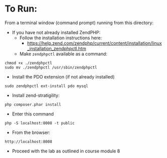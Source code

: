 # To Run:
From a terminal window (command prompt) running from this directory:
* If you have not already installed ZendPHP:
  * Follow the installation instructions here:
    * https://help.zend.com/zendphp/current/content/installation/linux_installation_zendphpctl.htm
  * Make `zendphpctl` available as a command:
```
chmod +x ./zendphpctl
sudo mv ./zendphpctl /usr/sbin/zendphpctl
```
* Install the PDO extension (if not already installed)
```
sudo zendphpctl ext-install pdo mysql
```
* Install zend-stratigility:
```
php composer.phar install
```
* Enter this command
```
php -S localhost:8008 -t public
```
* From the browser:
```
http://localhost:8008
```
* Proceed with the lab as outlined in course module 8
